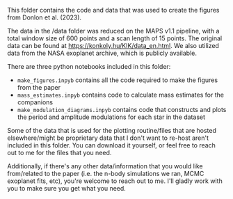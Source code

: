 This folder contains the code and data that was used to create the figures from Donlon et al. (2023). 

The data in the /data folder was reduced on the MAPS v1.1 pipeline, with a total window size of 600 points and a scan length of 15 points. The original data can be found at https://konkoly.hu/KIK/data_en.html. We also utilized data from the NASA exoplanet archive, which is publicly available. 

There are three python notebooks included in this folder: 
 - `make_figures.inpyb` contains all the code required to make the figures from the paper
 - `mass_estimates.inpyb` contains code to calculate mass estimates for the companions
 - `make_modulation_diagrams.inpyb` contains code that constructs and plots the period and amplitude modulations for each star in the dataset
 
Some of the data that is used for the plotting routine/files that are hosted elsewhere/might be proprietary data that I don't want to re-host aren't included in this folder. You can download it yourself, or feel free to reach out to me for the files that you need. 

Additionally, if there's any other data/information that you would like from/related to the paper (i.e. the n-body simulations we ran, MCMC exoplanet fits, etc), you're welcome to reach out to me. I'll gladly work with you to make sure you get what you need.
